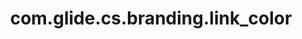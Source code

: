 ---
weight: 968
layout: page
title: com.glide.cs.branding.link_color
description: ""
value: "#406770"
---